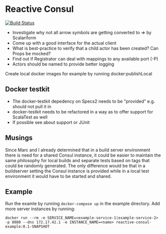 # Reactive Consul

[![Build Status](https://travis-ci.org/dlouwers/reactive-consul.svg?branch=master)](https://travis-ci.org/dlouwers/reactive-consul)

* Investigate why not all arrow symbols are getting converted to ⇒ by Scalariform
* Come up with a good interface for the actual client
* What is best-practice to verify that a child actor has been created? Can Props be mocked?
* Find out if Registrator can deal with mappings to any available port (-P)
* Actors should be named to provide better logging

Create local docker images for example by running
docker:publishLocal

## Docker testkit
* The docker-testkit depedency on Specs2 needs to be "provided" e.g. should not pull it in 
* docker-testkit needs to be refactored in a way as to offer support for ScalaTest as well
* If possible see about support or JUnit

## Musings

Since Marc and I already determined that in a build server environment there is need for a shared Consul instance, it
could be easier to maintain the same philosophy for local builds and separate tests based on tags that could be randomly
generated. The only difference would be that in a buildserver setting the Consul instance is provided while in a local
test environment it would have to be started and shared.

## Example

Run the examle by running `docker-compose up` in the example directory. Add more server instances by running:

    docker run --rm -e SERVICE_NAME=<example-service-1|example-service-2> -p 8080 --dns 172.17.42.1 -e INSTANCE_NAME=<name> reactive-consul-example:0.1-SNAPSHOT


